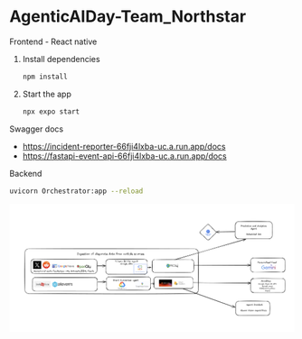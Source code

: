 # AgenticAIDay-Team_Northstar




Frontend - React native
1. Install dependencies

   ```bash
   npm install
   ```

2. Start the app

   ```bash
   npx expo start
   ```


Swagger docs
- https://incident-reporter-66fji4lxba-uc.a.run.app/docs
- https://fastapi-event-api-66fji4lxba-uc.a.run.app/docs

Backend
   ```bash
   uvicorn Orchestrator:app --reload
   ```
![Architecture Diagram](https://github.com/kruthikakalmali/AgenticAIDay-Team_Northstar/blob/master/Architecture.png)

